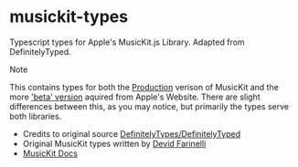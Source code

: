 # musickit-types
Typescript types for Apple's MusicKit.js Library. Adapted from DefinitelyTyped.

> [!NOTE]  
> This contains types for both the [Production](https://js-cdn.music.apple.com/musickit/v3/musickit.js) verison of MusicKit and the more ['beta' version](https://beta.music.apple.com/includes/js-cdn/musickit/v3/amp/musickit.js) aquired from Apple's Website. There are slight differences between this, as you may notice, but primarily the types serve both libraries.

- Credits to original source [DefinitelyTypes/DefinitelyTyped](https://github.com/DefinitelyTyped/DefinitelyTyped)
- Original MusicKit types written by [Devid Farinelli](https://github.com/misterdev)
- [MusicKit Docs](https://js-cdn.music.apple.com/musickit/v3/docs/index.html)

